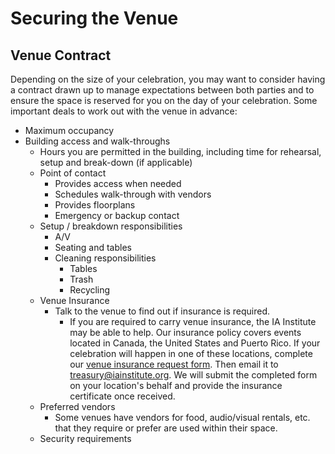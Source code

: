 # Securing the Venue
## Venue Contract
Depending on the size of your celebration, you may want to consider having a contract drawn up to manage expectations between both parties and to ensure the space is reserved for you on the day of your celebration. Some important deals to work out with the venue in advance:

- Maximum occupancy
- Building access and walk-throughs
  - Hours you are permitted in the building, including time for rehearsal, setup and break-down (if applicable)
  - Point of contact
    - Provides access when needed
    - Schedules walk-through with vendors
    - Provides floorplans
    - Emergency or backup contact
  - Setup / breakdown responsibilities
    - A/V
    - Seating and tables
    - Cleaning responsibilities
      - Tables
      - Trash
      - Recycling
  - Venue Insurance
    - Talk to the venue to find out if insurance is required.
      - If you are required to carry venue insurance, the IA Institute may be able to help. Our insurance policy covers events located in Canada, the United States and Puerto Rico. If your celebration will happen in one of these locations, complete our [venue insurance request form](https://drive.google.com/open?id=0BzyzUdfMgDjmMnMzMkZOY1BPVmc). Then email it to treasury@iainstitute.org. We will submit the completed form on your location's behalf and provide the insurance certificate once received.
  - Preferred vendors
    - Some venues have vendors for food, audio/visual rentals, etc. that they require or prefer are used within their space.
  - Security requirements
